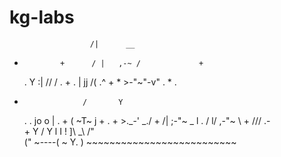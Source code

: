 # kg-labs
                      /|      __
+             +      / |   ,-~ /             +
     .              Y :|  //  /                .         +
         .          | jj /( .^     +
               *    >-"~"-v"              .        *        .
+                  /       Y
   .     .        jo  o    |     .            +
                 ( ~T~     j                     +     .
      +           >._-' _./         +
               /| ;-"~ _  l
  .           / l/ ,-"~    \     +
              \//\/      .- \
       +       Y        /    Y
               l       I     !
               ]\      _\    /"\
              (" ~----( ~   Y.  )
          ~~~~~~~~~~~~~~~~~~~~~~~~~~
